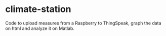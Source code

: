 # climate-station
Code to upload measures from a Raspberry to ThingSpeak, graph the data on html and analyze it on Matlab.
